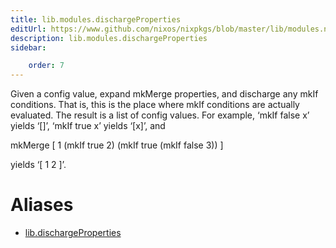 ```yaml
---
title: lib.modules.dischargeProperties
editUrl: https://www.github.com/nixos/nixpkgs/blob/master/lib/modules.nix#L900C25
description: lib.modules.dischargeProperties
sidebar:

    order: 7
---
```


Given a config value, expand mkMerge properties, and discharge
any mkIf conditions.  That is, this is the place where mkIf
conditions are actually evaluated.  The result is a list of
config values.  For example, ‘mkIf false x’ yields ‘[]’,
‘mkIf true x’ yields ‘[x]’, and

mkMerge [ 1 (mkIf true 2) (mkIf true (mkIf false 3)) ]

yields ‘[ 1 2 ]’.


# Aliases

- [lib.dischargeProperties](reference/lib/lib-dischargeProperties)


